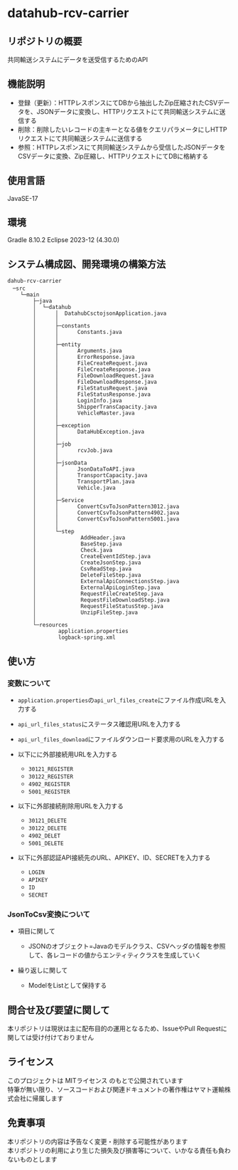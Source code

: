 # datahub-rcv-carrier

## リポジトリの概要
共同輸送システムにデータを送受信するためのAPI
	
## 機能説明
- 登録（更新）：HTTPレスポンスにてDBから抽出したZip圧縮されたCSVデータを、JSONデータに変換し、HTTPリクエストにて共同輸送システムに送信する
- 削除：削除したいレコードの主キーとなる値をクエリパラメータにしHTTPリクエストにて共同輸送システムに送信する
- 参照：HTTPレスポンスにて共同輸送システムから受信したJSONデータをCSVデータに変換、Zip圧縮し、HTTPリクエストにてDBに格納する

## 使用言語
JavaSE-17

## 環境
Gradle 8.10.2
Eclipse 2023-12 (4.30.0)

## システム構成図、開発環境の構築方法

```
dahub-rcv-carrier
　─src
    └─main
        ├─java
        │  └─datahub
        │      │  DatahubCsctojsonApplication.java
        │      │
        │      ├─constants
        │      │      Constants.java
        │      │
        │      ├─entity
        │      │      Arguments.java
        │      │      ErrorResponse.java
        │      │      FileCreateRequest.java
        │      │      FileCreateResponse.java
        │      │      FileDownloadRequest.java
        │      │      FileDownloadResponse.java
        │      │      FileStatusRequest.java
        │      │      FileStatusResponse.java
        │      │      LoginInfo.java
        │      │      ShipperTransCapacity.java
        │      │      VehicleMaster.java
        │      │
        │      ├─exception
        │      │      DataHubException.java
        │      │
        │      ├─job
        │      │      rcvJob.java
        │      │
        │      ├─jsonData
        │      │      JsonDataToAPI.java
        │      │      TransportCapacity.java
        │      │      TransportPlan.java
        │      │      Vehicle.java
        │      │
        │      ├─Service
        │      │      ConvertCsvToJsonPattern3012.java
        │      │      ConvertCsvToJsonPattern4902.java
        │      │      ConvertCsvToJsonPattern5001.java
        │      │
        │      └─step
        │              AddHeader.java
        │              BaseStep.java
        │              Check.java
        │              CreateEventIdStep.java
        │              CreateJsonStep.java
        │              CsvReadStep.java
        │              DeleteFileStep.java
        │              ExternalApiConnectionsStep.java
        │              ExternalApiLoginStep.java
        │              RequestFileCreateStep.java
        │              RequestFileDownloadStep.java
        │              RequestFileStatusStep.java
        │              UnzipFileStep.java
        │
        └─resources
                application.properties
                logback-spring.xml
```

## 使い方
### 変数について
- `application.properties`の`api_url_files_create`にファイル作成URLを入力する
- `api_url_files_status`にステータス確認用URLを入力する
- `api_url_files_download`にファイルダウンロード要求用のURLを入力する

- 以下にに外部接続用URLを入力する  
	- `30121_REGISTER`
	- `30122_REGISTER`
	- `4902_REGISTER`	
	- `5001_REGISTER`

- 以下に外部接続削除用URLを入力する
	- `30121_DELETE`
	- `30122_DELETE`
	- `4902_DELET`
	- `5001_DELETE`

- 以下に外部認証API接続先のURL、APIKEY、ID、SECRETを入力する
	- `LOGIN`
	- `APIKEY`
	- `ID`
	- `SECRET`

### JsonToCsv変換について

- 項目に関して
	- JSONのオブジェクト=Javaのモデルクラス、CSVヘッダの情報を参照して、各レコードの値からエンティティクラスを生成していく

- 繰り返しに関して
	- ModelをListとして保持する

## 問合せ及び要望に関して
本リポジトリは現状は主に配布目的の運用となるため、IssueやPull Requestに関しては受け付けておりません

## ライセンス
このプロジェクトは MITライセンス のもとで公開されています  
特筆が無い限り、ソースコードおよび関連ドキュメントの著作権はヤマト運輸株式会社に帰属します

## 免責事項
本リポジトリの内容は予告なく変更・削除する可能性があります  
本リポジトリの利用により生じた損失及び損害等について、いかなる責任も負わないものとします
